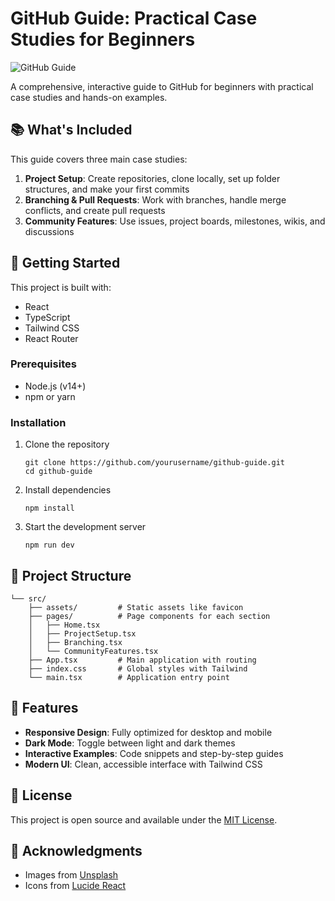 #  GitHub Guide: Practical Case Studies for Beginners

![GitHub Guide](https://images.unsplash.com/photo-1518773553398-650c184e0bb3?ixid=M3w3MjUzNDh8MHwxfHNlYXJjaHwyfHxnaXRodWIlMjBjb2RlJTIwY29sbGFib3JhdGlvbnxlbnwwfHx8fDE3NDc2NzU5MzN8MA&ixlib=rb-4.1.0&fit=fillmax&h=500&w=800)

A comprehensive, interactive guide to GitHub for beginners with practical case studies and hands-on examples.

## 📚 What's Included

This guide covers three main case studies:

1. **Project Setup**: Create repositories, clone locally, set up folder structures, and make your first commits
2. **Branching & Pull Requests**: Work with branches, handle merge conflicts, and create pull requests
3. **Community Features**: Use issues, project boards, milestones, wikis, and discussions

## 🚀 Getting Started

This project is built with:

- React
- TypeScript
- Tailwind CSS
- React Router

### Prerequisites

- Node.js (v14+)
- npm or yarn

### Installation

1. Clone the repository
   ```
   git clone https://github.com/yourusername/github-guide.git
   cd github-guide
   ```

2. Install dependencies
   ```
   npm install
   ```

3. Start the development server
   ```
   npm run dev
   ```

## 🧩 Project Structure

```
└── src/
    ├── assets/         # Static assets like favicon
    ├── pages/          # Page components for each section
    │   ├── Home.tsx
    │   ├── ProjectSetup.tsx
    │   ├── Branching.tsx
    │   └── CommunityFeatures.tsx
    ├── App.tsx         # Main application with routing
    ├── index.css       # Global styles with Tailwind
    └── main.tsx        # Application entry point
```

## 🎨 Features

- **Responsive Design**: Fully optimized for desktop and mobile
- **Dark Mode**: Toggle between light and dark themes
- **Interactive Examples**: Code snippets and step-by-step guides
- **Modern UI**: Clean, accessible interface with Tailwind CSS

## 📝 License

This project is open source and available under the [MIT License](LICENSE).

## 🙏 Acknowledgments

- Images from [Unsplash](https://unsplash.com)
- Icons from [Lucide React](https://lucide.dev)
 
